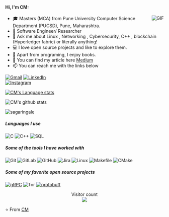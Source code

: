 
#### Hi, I'm CM:
  <img align="right" alt="GIF" src="https://i.pinimg.com/originals/e4/26/70/e426702edf874b181aced1e2fa5c6cde.gif" />

- 🎓 Masters (MCA) from Pune University Computer Science Department (PUCSD), Pune, Maharashtra.
- :test_tube: Software Engineer/ Researcher 
- :speech_balloon: Ask me about Linux , Networking , Cybersecurity, C++ , blockchain (Hyperledger fabric) or literally anything!
- :computer: I love open source projects and like to explore them.
- :book: Apart from programing, I enjoy books.
- :speech_balloon: You can find my article here [Medium](https://cmjagtap.medium.com)
- :mailbox: You can reach me with the links below

[![Gmail](https://img.shields.io/badge/-GMAIL-D14836?style=for-the-badge&logo=gmail&logoColor=white)](mailto:cmjagtap1@gmail.com)
[![LinkedIn](https://img.shields.io/badge/-LINKEDIN-0077B5?style=for-the-badge&logo=linkedin&logoColor=white)](https://www.linkedin.com/in/chandramohan-jagtap)  
[![Instagram](https://img.shields.io/badge/Instagram-%23E4405F.svg?&style=for-the-badge&logo=instagram&logoColor=white)](https://www.instagram.com/iamcmhacker)

[![CM's Language stats](https://github-readme-stats.vercel.app/api/top-langs/?username=cmjagtap&layout=compact)](https://github.com/cmjagtap)

![CM's github stats](https://github-readme-stats.vercel.app/api?username=cmjagtap&count_private=true)

<p><img align="center" src="https://github-readme-streak-stats.herokuapp.com/?user=cmjagtap&" alt="sagaringale" /></p>

##### Languages I use

![C](https://img.shields.io/badge/C-%2300599C.svg?&style=for-the-badge&logo=C&logoColor=white")
![C++](https://img.shields.io/badge/C++-%2300599C.svg?&style=for-the-badge&logo=C++&logoColor=white")
![SQL](https://img.shields.io/badge/SQLite-%23003B57.svg?&style=for-the-badge&logo=SQLite&logoColor=white")

##### Some of the tools I have worked with

![Git](https://img.shields.io/badge/Git-%23F05032.svg?&style=for-the-badge&logo=Git&logoColor=white")
![GitLab](https://img.shields.io/badge/GitLab-%23FCA121.svg?&style=for-the-badge&logo=GitLab&logoColor=white"&link=https://github.com/cmjagtap)
![GitHub](https://img.shields.io/badge/GitHub-%23181717.svg?&style=for-the-badge&logo=GitHub&logoColor=white"&link=https://github.com/cmjagtap)
![Jira](https://img.shields.io/badge/Jira-%230052CC.svg?&style=for-the-badge&logo=Jira&logoColor=white")
![Linux](https://img.shields.io/badge/Linux-%23FCC624.svg?&style=for-the-badge&logo=Linux&logoColor=white")
![Makefile](https://img.shields.io/badge/Makefile-.-brightgreen)
![CMake](https://img.shields.io/badge/CMake-%230648FC.svg?&style=for-the-badge&logo=CMake&logoColor=white")



##### Some of my favorite open source projects

[![gRPC](https://img.shields.io/badge/-gRPC-444444?style=flat&logoColor=175DDC)](https://github.com/grpc/grpc)
![Tor](https://img.shields.io/badge/Tor-%237E4798.svg?&style=for-the-badge&logo=Tor&logoColor=white")
[![protobuff](https://img.shields.io/badge/-Protobuff-444444?style=flat&logoColor=175DDC)](https://github.com/protocolbuffers/protobuf)

<p align="center"> 
  Visitor count<br>
  <img src="https://profile-counter.glitch.me/cmjagtap/count.svg" />
</p>


⭐️ From [CM](https://github.com/cmjagtap)
